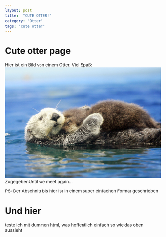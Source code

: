 ```yaml
---
layout: post
title:  "CUTE OTTER!"
category: "Otter"
tags: "cute otter"
---
```


# Cute otter page

Hier ist ein Bild von einem Otter. Viel Spaß:
![Otter](/pictures/otter.jpg)
ZugegebenUntil we meet again...

PS: Der Abschnitt bis hier ist in einem super einfachen Format geschrieben

<h1>Und hier</h1>
teste ich mit dummen html, was hoffentlich einfach so wie das oben aussieht